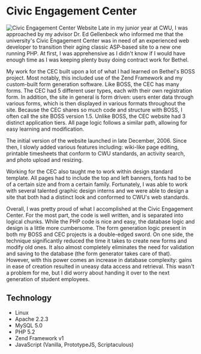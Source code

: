 # Civic Engagement Center
![Civic Engagement Center Website](/img/projects/cec.jpg)
Late in my junior year at CWU, I was approached by my advisor Dr. Ed Gellenbeck who informed me that the university's Civic Engagement Center was in need of an experienced web developer to transition their aging classic ASP-based site to a new one running PHP.  At first, I was apprehensive as I didn't know if I would have enough time as I was keeping plenty busy doing contract work for Bethel.  

My work for the CEC built upon a lot of what I had learned on Bethel's BOSS project.  Most notably, this included use of the Zend Framework and my custom-built form generation software.  Like BOSS, the CEC has many forms.  The CEC had 5 different user types, each with their own registration form.  In addition, the site in general is form driven: users enter data through various forms, which is then displayed in various formats throughout the site.  Because the CEC shares so much code and structure with BOSS, I often call the site BOSS version 1.5.  Unlike BOSS, the CEC website had 3 distinct application tiers.  All page logic follows a similar path, allowing for easy learning and modification.

The initial version of the website launched in late December, 2006.  Since then, I slowly added various features including: wiki-like page editing, printable timesheets that conform to CWU standards, an activity search, and photo upload and resizing.

Working for the CEC also taught me to work within design standard template.  All pages had to include the top and left banners, fonts had to be of a certain size and from a certain family.  Fortunately, I was able to work with several talented graphic design interns and we were able to design a site that both had a distinct look and conformed to CWU's web standards.

Overall, I was pretty proud of what I accomplished at the Civic Engagement Center.  For the most part, the code is well written, and is separated into logical chunks. While the PHP code is nice and easy, the database logic and design is a little more cumbersome.  The form generation logic present in both my BOSS and CEC projects is a double-edged sword.  On one side, the technique significantly reduced the time it takes to create new forms and modify old ones.  It also almost completely eliminates the need for validation and saving to the database (the form generator takes care of that). However, with this power comes an increase in database complexity: gains in ease of creation resulted in uneasy data access and retrieval.  This wasn't a problem for me, but I did worry about handing it over to the next generation of student employees. 

## Technology
* Linux
* Apache 2.2.3
* MySQL 5.0
* PHP 5.2
* Zend Framework v1
* JavaScript (Vanilla, PrototypeJS, Scriptaculous)